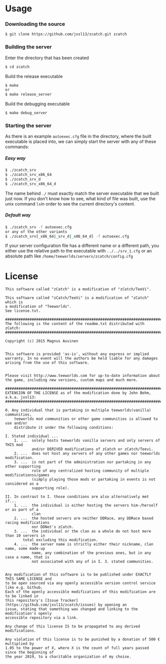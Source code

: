 # Usage

### Downloading the source
```bash
$ git clone https://github.com/jxsl13/zcatch.git zcatch
```

### Building the server
Enter the directory that has been created
```bash
$ cd zcatch
```

Build the release executable
```bash
$ make
or
$ make release_server
```
Build the debugging executable
```bash
$ make debug_server
```

### Starting the server
As there is an example `autoexec.cfg` file in the directory, where the built executable is placed into, we can simply start the server with any of these commands:

##### Easy way
```bash
$ ./zcatch_srv
$ ./zcatch_srv_x86_64
$ ./zcatch_srv_d
$ ./zcatch_srv_x86_64_d
```
The name behind `./` must exactly match the server executable that we built just now.
If you don't know how to see, what kind of file was built, use the unix command `ls`in order to see the current directory's content.

##### Default way
```bash
$ ./zcatch_srv -f autoexec.cfg
or any of the other variants
$ ./zcatch_srv[_x86_64|_srv_d|_x86_64_d] -f autoexec.cfg
```
If your server configuration file has a different name or a different path, you either use the relative path to the executable with `../../srv_1.cfg` or an absolute path like `/home/teeworlds/servers/zcatch/config.cfg`

# License
```
This software called "zCatch" is a modification of "zCatch/TeeVi".

This software called "zCatch/TeeVi" is a modification of "zCatch" which is
a modification of "Teeworlds".
See license.txt.

#############################################################################
The following is the content of the readme.txt distributed with zCatch:
#############################################################################

Copyright (c) 2015 Magnus Auvinen


This software is provided 'as-is', without any express or implied
warranty. In no event will the authors be held liable for any damages
arising from the use of this software.


Please visit http://www.teeworlds.com for up-to-date information about 
the game, including new versions, custom maps and much more.

##################################################################################
EXTENSION OF THE LICENSE as of the modification done by John Behm, a.k.a. jxsl13:
##################################################################################

0. Any individual that is partaking in multiple teeworlds(vanilla) communities, 
	teeworlds mod communities or other game communities is allowed to use and/or 
	distribute it under the following conditions:

I. Stated individual ...
    1. ...  solely hosts teeworlds vanilla servers and only servers of THIS mod 
    		and/or DERIVED modifications of zCatch or zCatch/Teevi.
    2. ...  does not host any servers of any other games nor teeworlds modification.
    3. ...  is not part of the administration nor partaking in any other supporting 
    		role of any centralized hosting community of multiple modificationss/games
    		(simply playing those mods or partaking in events is not considered as a 
    		supporting role).

II. In contrast to I. those conditions are also alternatively met if...
	1. ...  the individual is either hosting the servers him-/herself or as part of a 
			clan
	2. ...  the hosted servers are neither DDRace, any DDRace based racing modifications
			nor DDNet's zCatch.
	3. ...  the individual or the clan as a whole do not host more than 10 servers in
		total excluding this modification.
	4. ...  the server name is strictly either their nickname, clan name, some made-up
			name, any combination of the previous ones, but in any case a name, that is 
			not associated with any of in I. 3. stated communities.
  

Any modification of this software is to be published under EXACTLY THIS SAME LICENSE and
to be open sourced via any openly accessible version control service like e.g. Github.
Each of the openly accessible modifications of this modification are to be linked in 
this repository's [Issue Tracker](https://github.com/jxsl13/zcatch/issues) by opening an 
issue, stating that something was changed and linking to the modification's openly 
accessible repository via a link.

Any change of this license IS to be propagated to any derived modifications.

Any violation of this license is to be punished by a donation of 500 € multiplied by 
1.05 to the power of X, where X is the count of full years passed since the beginning of
the year 2019, to a charitable organization of my choise.
```

